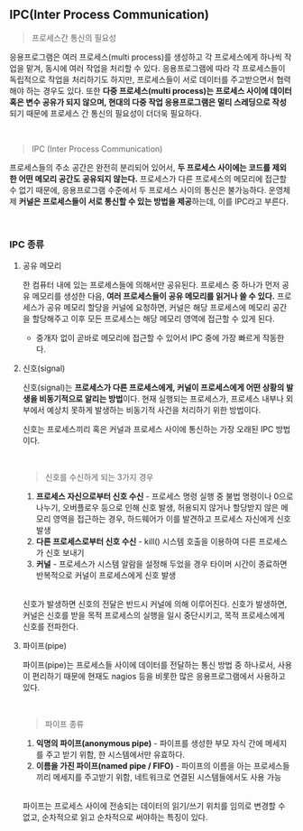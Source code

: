 ## IPC(Inter Process Communication)

> 프로세스간 통신의 필요성

응용프로그램은 여러 프로세스(multi process)를 생성하고 각 프로세스에게 하나씩 작업을 맡겨, 동시에 여러 작업을 처리할 수 있다. 응용프로그램에 따라 각 프로세스들이 독립적으로 작업을 처리하기도 하지만, 프로세스들이 서로 데이터를 주고받으면서 협력해야 하는 경우도 있다. 또한 **다중 프로세스(multi process)는 프로세스 사이에 데이터 혹은 변수 공유가 되지 않으며, 현대의 다중 작업 응용프로그램은 멀티 스레딩으로 작성**되기 때문에 프로세스 간 통신의 필요성이 더더욱 필요하다.

<br>

> IPC (Inter Process Communication)

프로세스들의 주소 공간은 완전히 분리되어 있어서, **두 프로세스 사이에는 코드를 제외한 어떤 메모리 공간도 공유되지 않는다.** 프로세스가 다른 프로세스의 메모리에 접근할 수 없기 때문에, 응용프로그램 수준에서 두 프로세스 사이의 통신은 불가능하다. 운영체제 **커널은 프로세스들이 서로 통신할 수 있는 방법을 제공**하는데, 이를 IPC라고 부른다.

<br>

### IPC 종류

1. 공유 메모리

   한 컴퓨터 내에 있는 프로세스들에 의해서만 공유된다. 프로세스 중 하나가 먼저 공유 메모리를 생성한 다음, **여러 프로세스들이 공유 메모리를 읽거나 쓸 수 있다.** 프로세스가 공유 메모리 할당을 커널에 요청하면, 커널은 해당 프로세스에 메모리 공간을 할당해주고 이후 모든 프로세스는 해당 메모리 영역에 접근할 수 있게 된다.

   * 중개자 없이 곧바로 메모리에 접근할 수 있어서 IPC 중에 가장 빠르게 작동한다.

   

2. 신호(signal)

   신호(signal)는 **프로세스가 다른 프로세스에게, 커널이 프로세스에게 어떤 상황의 발생을 비동기적으로 알리는 방법**이다. 현재 실행되는 프로세스가, 프로세스 내부나 외부에서 예상치 못하게 발생하는 비동기적 사건을 처리하기 위한 방법이다.

   신호는 프로세스끼리 혹은 커널과 프로세스 사이에 통신하는 가장 오래된 IPC 방법이다.

   <br>

   > 신호를 수신하게 되는 3가지 경우

   1. **프로세스 자신으로부터 신호 수신** - 프로세스 명령 실행 중 불법 명령이나 0으로 나누기, 오버플로우 등으로 인해 신호 발생, 허용되지 않거나 할당받지 않은 메모리 영역을 접근하는 경우, 하드웨어가 이를 발견하고 프로세스 자신에게 신호 발생
   2. **다른 프로세스로부터 신호 수신** - kill() 시스템 호출을 이용하여 다른 프로세스가 신호 보내기
   3. **커널** - 프로세스가 시스템 알람을 설정해 두었을 경우 타이머 시간이 종료하면 반복적으로 커널이 프로세스에게 신호 발생

   <br>

   신호가 발생하면 신호의 전달은 반드시 커널에 의해 이루어진다. 신호가 발생하면, 커널은 신호를 받을 목적 프로세스의 실행을 일시 중단시키고, 목적 프로세스에게 신호를 전파한다.

   

3. 파이프(pipe)

   파이프(pipe)는 프로세스들 사이에 데이터를 전달하는 통신 방법 중 하나로서, 사용이 편리하기 때문에 현재도 nagios 등을 비롯한 많은 응용프로그램에서 사용하고 있다.

   <br>

   > 파이프 종류

   1. **익명의 파이프(anonymous pipe)** - 파이프를 생성한 부모 자식 간에 메세지를 주고 받기 위함, 한 시스템에서만 유효하다.
   2. **이름을 가진 파이프(named pipe / FIFO)** - 파이프의 이름을 아는 프로세스들끼리 메세지를 주고받기 위함, 네트워크로 연결된 시스템들에서도 사용 가능

   <br>

   파이프는 프로세스 사이에 전송되는 데이터의 읽기/쓰기 위치를 임의로 변경할 수 없고, 순차적으로 읽고 순차적으로 써야하는 특징이 있다.